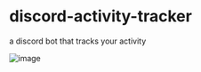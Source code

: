 # discord-activity-tracker
a discord bot that tracks your activity 


![image](https://github.com/user-attachments/assets/44e2cfeb-5aa4-436f-a60d-6708c788044f)
